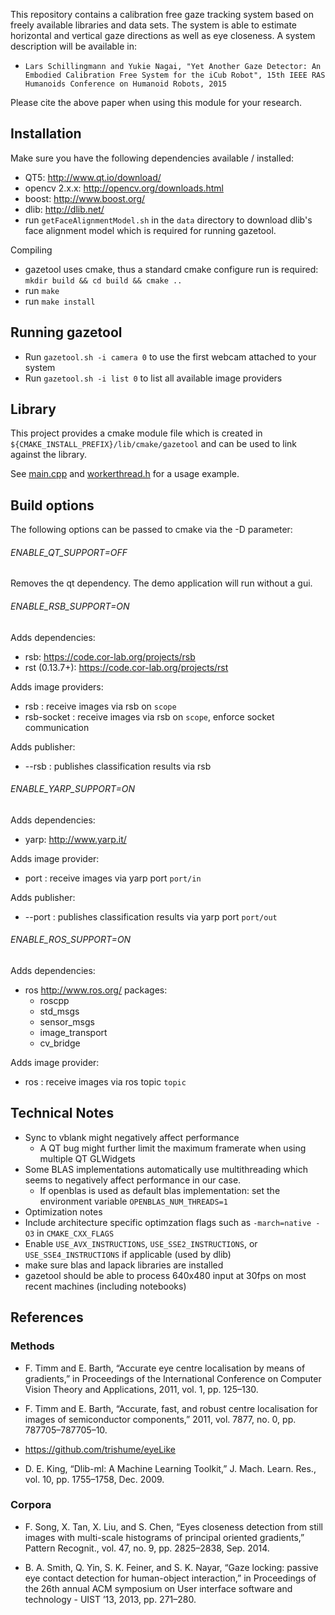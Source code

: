 This repository contains a calibration free gaze tracking system based on freely available libraries and data sets. The system is able to estimate horizontal and vertical gaze directions as well as eye closeness. A system description will be available in:
* `Lars Schillingmann and Yukie Nagai, "Yet Another Gaze Detector: An Embodied Calibration Free System for the iCub Robot", 15th IEEE RAS Humanoids Conference on Humanoid Robots, 2015`

Please cite the above paper when using this module for your research.

## Installation

Make sure you have the following dependencies available / installed:
* QT5: http://www.qt.io/download/
* opencv 2.x.x: http://opencv.org/downloads.html
* boost: http://www.boost.org/
* dlib: http://dlib.net/
* run `getFaceAlignmentModel.sh` in the `data` directory to download dlib's face alignment model which is required for running gazetool.

Compiling
* gazetool uses cmake, thus a standard cmake configure run is required:
`mkdir build && cd build && cmake ..`
* run `make`
* run `make install`

## Running gazetool
* Run `gazetool.sh -i camera 0` to use the first webcam attached to your system
* Run `gazetool.sh -i list 0` to list all available image providers

## Library

This project provides a cmake module file which is created in `${CMAKE_INSTALL_PREFIX}/lib/cmake/gazetool` and can be used to link against the  library.

See [main.cpp](./src/ui/main.cpp) and [workerthread.h](./src/lib/workerthread.h) for a usage example.

## Build options

The following options can be passed to cmake via the -D parameter:

###### ENABLE_QT_SUPPORT=OFF

Removes the qt dependency. The demo application will run without a gui.

###### ENABLE_RSB_SUPPORT=ON

Adds dependencies:
* rsb: https://code.cor-lab.org/projects/rsb
* rst (0.13.7+): https://code.cor-lab.org/projects/rst

Adds image providers:
* rsb <scope>: receive images via rsb on `scope`
* rsb-socket <scope>: receive images via rsb on `scope`, enforce socket
  communication

Adds publisher:
* --rsb <scope>: publishes classification results via rsb

###### ENABLE_YARP_SUPPORT=ON

Adds dependencies:
* yarp: http://www.yarp.it/

Adds image provider:
* port <port>: receive images via yarp port `port/in`

Adds publisher:
* --port <port>: publishes classification results via yarp port `port/out`

###### ENABLE_ROS_SUPPORT=ON

Adds dependencies:
* ros http://www.ros.org/ packages:
  * roscpp
  * std_msgs
  * sensor_msgs
  * image_transport
  * cv_bridge

Adds image provider:
* ros <topic>: receive images via ros topic `topic`

## Technical Notes

* Sync to vblank might negatively affect performance
  * A QT bug might further limit the maximum framerate when using multiple QT GLWidgets
* Some BLAS implementations automatically use multithreading which seems to negatively affect performance in our case.
  * If openblas is used as default blas implementation: set the environment variable `OPENBLAS_NUM_THREADS=1`
* Optimization notes
 * Include architecture specific optimzation flags such as `-march=native -O3` in `CMAKE_CXX_FLAGS`
 * Enable `USE_AVX_INSTRUCTIONS`, `USE_SSE2_INSTRUCTIONS`, or `USE_SSE4_INSTRUCTIONS` if applicable (used by dlib)
 * make sure blas and lapack libraries are installed
 * gazetool should be able to process 640x480 input at 30fps on most recent machines (including notebooks)

## References

### Methods

* F. Timm and E. Barth, “Accurate eye centre localisation by means of gradients,” in Proceedings of the International Conference on Computer Vision Theory and Applications, 2011, vol. 1, pp. 125–130.

* F. Timm and E. Barth, “Accurate, fast, and robust centre localisation for images of semiconductor components,” 2011, vol. 7877, no. 0, pp. 787705–787705–10.

* https://github.com/trishume/eyeLike

* D. E. King, “Dlib-ml: A Machine Learning Toolkit,” J. Mach. Learn. Res., vol. 10, pp. 1755–1758, Dec. 2009.

### Corpora

* F. Song, X. Tan, X. Liu, and S. Chen, “Eyes closeness detection from still images with multi-scale histograms of principal oriented gradients,” Pattern Recognit., vol. 47, no. 9, pp. 2825–2838, Sep. 2014.

* B. A. Smith, Q. Yin, S. K. Feiner, and S. K. Nayar, “Gaze locking: passive eye contact detection for human-object interaction,” in Proceedings of the 26th annual ACM symposium on User interface software and technology - UIST ’13, 2013, pp. 271–280.
